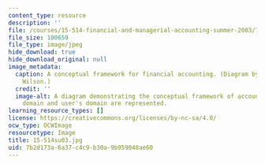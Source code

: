 ```yaml
---
content_type: resource
description: ''
file: /courses/15-514-financial-and-managerial-accounting-summer-2003/7b2d173a6a37c4c9b30a9b959048ae60_15-514su03.jpg
file_size: 100659
file_type: image/jpeg
hide_download: true
hide_download_original: null
image_metadata:
  caption: A conceptual framework for financial accounting. (Diagram by Prof. G. Peter
    Wilson.)
  credit: ''
  image-alt: A diagram demonstrating the conceptual framework of accounting.  Preparer's
    domain and user's domain are represented.
learning_resource_types: []
license: https://creativecommons.org/licenses/by-nc-sa/4.0/
ocw_type: OCWImage
resourcetype: Image
title: 15-514su03.jpg
uid: 7b2d173a-6a37-c4c9-b30a-9b959048ae60
---
```

